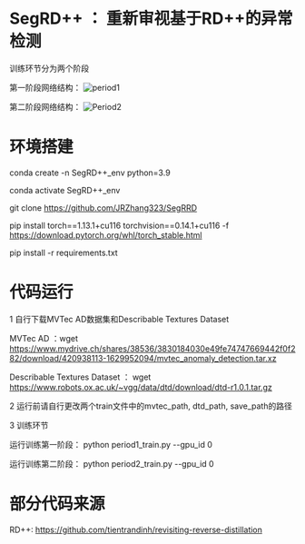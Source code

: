 # SegRD++ ： 重新审视基于RD++的异常检测

训练环节分为两个阶段

第一阶段网络结构：
![period1](https://github.com/JRZhang323/SegRRD/assets/168359661/5c64113e-09cb-4154-81ab-3e7c77e3cfee)

第二阶段网络结构：
![Period2](https://github.com/JRZhang323/SegRRD/assets/168359661/3b44757c-37e7-4b47-b755-82e0e8846f03)



# 环境搭建

conda create -n SegRD++_env python=3.9

conda activate SegRD++_env

git clone https://github.com/JRZhang323/SegRRD

pip install torch==1.13.1+cu116 torchvision==0.14.1+cu116 -f https://download.pytorch.org/whl/torch_stable.html

pip install -r requirements.txt



# 代码运行
1 自行下载MVTec AD数据集和Describable Textures Dataset
 
  MVTec AD ：wget https://www.mydrive.ch/shares/38536/3830184030e49fe74747669442f0f282/download/420938113-1629952094/mvtec_anomaly_detection.tar.xz

  Describable Textures Dataset ： wget https://www.robots.ox.ac.uk/~vgg/data/dtd/download/dtd-r1.0.1.tar.gz

2 运行前请自行更改两个train文件中的mvtec_path, dtd_path, save_path的路径
   

3 训练环节

运行训练第一阶段： python period1_train.py --gpu_id 0

运行训练第二阶段： python period2_train.py --gpu_id 0


# 部分代码来源

RD++: https://github.com/tientrandinh/revisiting-reverse-distillation
